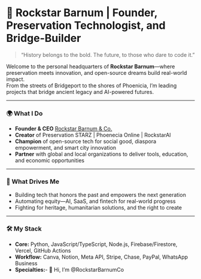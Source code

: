 # 👑 Rockstar Barnum | Founder, Preservation Technologist, and Bridge-Builder

> “History belongs to the bold. The future, to those who dare to code it.”

Welcome to the personal headquarters of **Rockstar Barnum**—where preservation meets innovation, and open-source dreams build real-world impact.  
From the streets of Bridgeport to the shores of Phoenicia, I’m leading projects that bridge ancient legacy and AI-powered futures.

---

### 🌍 What I Do

- **Founder & CEO** [Rockstar Barnum & Co.](https://rockstarbarnum.com)
- **Creator** of Preservation STARZ | Phoenecia Online | RockstarAI
- **Champion** of open-source tech for social good, diaspora empowerment, and smart city innovation
- **Partner** with global and local organizations to deliver tools, education, and economic opportunities

---

### 🚀 What Drives Me

- Building tech that honors the past and empowers the next generation
- Automating equity—AI, SaaS, and fintech for real-world progress
- Fighting for heritage, humanitarian solutions, and the right to create

---

### 🛠️ My Stack

- **Core:** Python, JavaScript/TypeScript, Node.js, Firebase/Firestore, Vercel, GitHub Actions
- **Workflow:** Canva, Notion, Meta API, Stripe, Chase, PayPal, WhatsApp Business
- **Specialties:**- 👋 Hi, I’m @RockstarBarnumCo

  

<!---
RockstarBarnumCo/RockstarBarnumCo is a ✨ special ✨ repository because its `README.md` (this file) appears on your GitHub profile.
You can click the Preview link to take a look at your changes.
--->
